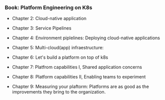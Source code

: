 ### Book: Platform Engineering on K8s


- Chapter 2: Cloud-native application

- Chapter 3: Service Pipelines

- Chapter 4: Environment piplelines: Deploying cloud-native applications

- Chapter 5: Multi-cloud(app) infraestructure: 

- Chapter 6: Let's build a platform on top of k8s

- Chapter 7: Platfrom capabilities I, Shared application concerns

- Chapter 8: Platform capabilities II, Enabling teams to experiment

- Chapter 9: Measuring your plaftorm: Platforms are as good as the improvements they bring to the organization.

  
